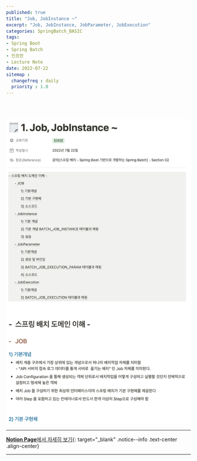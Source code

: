 ```yaml
---
published: true
title: "Job, JobInstance ~"
excerpt: "Job, JobInstance, JobParameter, JobExecution"
categories: SpringBatch_BASIC
tags: 
- Spring Boot
- Spring Batch
- 인프런 
- Lecture Note
date: 2022-07-22
sitemap :
  changefreq : daily
  priority : 1.0
---
```

<br/>
<br/>

![2022-07-22-001](/assets/springBatch/2022-07-22-001.png)
  
---
[**Notion Page**에서 자세히 보기](https://pine-juice-8ba.notion.site/1-Job-JobInstance-73d5eb7c79d745ff8b9f13b5246b2416){: target="_blank" .notice--info .text-center .align-center}

---
